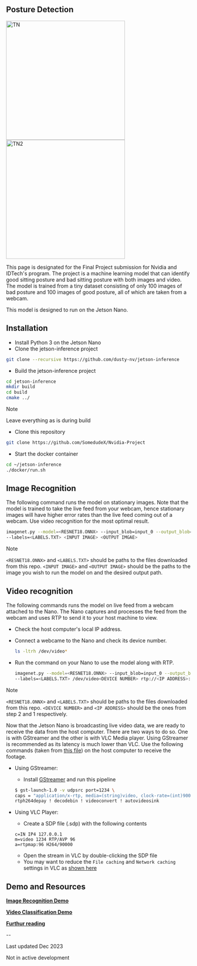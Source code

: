 ## Posture Detection

<img width="324" alt="TN" src="https://user-images.githubusercontent.com/101906945/204119817-f6b19fa1-9890-4a67-8aeb-3b37161a269f.png"><img width="324" alt="TN2" src="https://user-images.githubusercontent.com/101906945/204119820-cf92690c-3703-42b0-b596-f7cddb25b570.png">

This page is designated for the Final Project submission for Nvidia and IDTech's program. The project is a machine learning model that can identify good sitting posture and bad sitting posture with both images and video. The model is trained from a tiny dataset consisting of only 100 images of bad posture and 100 images of good posture, all of which are taken from a webcam. 

This model is designed to run on the Jetson Nano. 

## Installation

 - Install Python 3 on the Jetson Nano
 - Clone the jetson-inference project
 
```bash
git clone --recursive https://github.com/dusty-nv/jetson-inference
```

 - Build the jetson-inference project
 
```bash
cd jetson-inference
mkdir build
cd build
cmake ../
```

 > [!NOTE]
 > Leave everything as is during build

 - Clone this repository
 ```bash
 git clone https://github.com/SomedudeX/Nvidia-Project
 ```
 
 - Start the docker container
 
 ```bash
 cd ~/jetson-inference
 ./docker/run.sh
 ```


## Image Recognition


The following command runs the model on stationary images. Note that the model is trained to take the live feed from your webcam, hence stationary images will have higher error rates than the live feed coming out of a webcam. Use video recognition for the most optimal result. 

  ```bash
imagenet.py --model=<RESNET18.ONNX> --input_blob=input_0 --output_blob=output_0 \
--labels=<LABELS.TXT> <INPUT IMAGE> <OUTPUT IMGAE>
  ```

 > [!NOTE]
 > `<RESNET18.ONNX>` and `<LABELS.TXT>` should be paths to the files downloaded from this repo. `<INPUT IMAGE>` and `<OUTPUT IMAGE>` should be the paths to the image you wish to run the model on and the desired output path. 
 

## Video recognition

The following commands runs the model on live feed from a webcam attached to the Nano. The Nano captures and processes the feed from the webcam and uses RTP to send it to your host machine to view. 

 - Check the host computer's local IP address. 
 - Connect a webcame to the Nano and check its device number.
   
   ```bash
   ls -ltrh /dev/video*
   ```
   
 - Run the command on your Nano to use the model along with RTP. 

    ```bash
    imagenet.py --model=<RESNET18.ONNX> --input_blob=input_0 --output_blob=output_0 \
    --labels=<LABELS.TXT> /dev/video<DEVICE NUMBER> rtp://<IP ADDRESS>:1234
    ```
> [!NOTE]
> `<RESNET18.ONNX>` and `<LABELS.TXT>` should be paths to the files downloaded from this repo. `<DEVICE NUMBER>` and `<IP ADDRESS>` should be the ones from step 2 and 1 respectively. 

Now that the Jetson Nano is broadcasting live video data, we are ready to receive the data from the host computer. There are two ways to do so. One is with GStreamer and the other is with VLC Media player. Using GStreamer is recommended as its latency is much lower than VLC. Use the following commands (taken from [this file](https://github.com/dusty-nv/jetson-inference/blob/master/docs/aux-streaming.md#rtp)) on the host computer to receive the footage. 
    

   - Using GStreamer:
     - Install [GStreamer](https://gstreamer.freedesktop.org/documentation/installing/index.html) and run this pipeline
  	
      ```bash
      $ gst-launch-1.0 -v udpsrc port=1234 \
      caps = "application/x-rtp, media=(string)video, clock-rate=(int)90000, encoding-name=(string)H264, payload=(int)96" ! \
      rtph264depay ! decodebin ! videoconvert ! autovideosink
      ```
    	
   - Using VLC Player:
     - Create a SDP file (.sdp) with the following contents
    	
      ```
      c=IN IP4 127.0.0.1
      m=video 1234 RTP/AVP 96
      a=rtpmap:96 H264/90000
      ```
	
     - Open the stream in VLC by double-clicking the SDP file
     - You may want to reduce the `File caching` and `Network caching` settings in VLC as [shown here](https://www.howtogeek.com/howto/windows/fix-for-vlc-skipping-and-lagging-playing-high-def-video-files/)
	
	
## Demo and Resources

 **[Image Recognition Demo](https://youtu.be/Y6P_PTaILX0)**
 
 **[Video Classification Demo](https://youtu.be/sSHaRQRecs8)**
 
 **[Furthur reading](https://github.com/dusty-nv/jetson-inference/)**
 
--

Last updated Dec 2023

Not in active development
